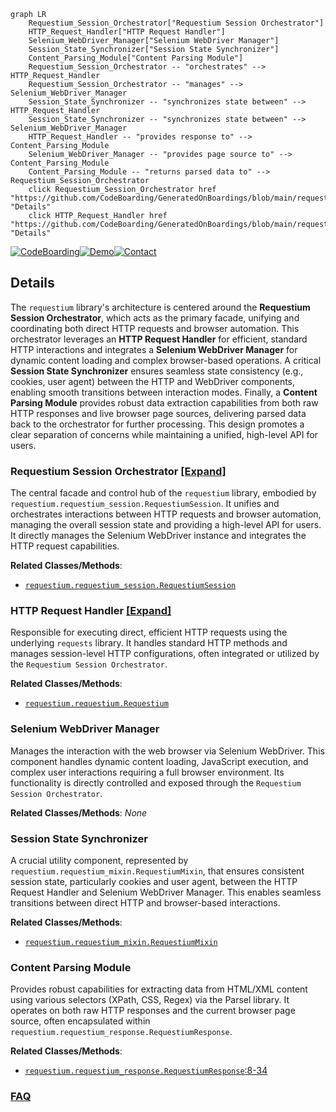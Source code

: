 ```mermaid
graph LR
    Requestium_Session_Orchestrator["Requestium Session Orchestrator"]
    HTTP_Request_Handler["HTTP Request Handler"]
    Selenium_WebDriver_Manager["Selenium WebDriver Manager"]
    Session_State_Synchronizer["Session State Synchronizer"]
    Content_Parsing_Module["Content Parsing Module"]
    Requestium_Session_Orchestrator -- "orchestrates" --> HTTP_Request_Handler
    Requestium_Session_Orchestrator -- "manages" --> Selenium_WebDriver_Manager
    Session_State_Synchronizer -- "synchronizes state between" --> HTTP_Request_Handler
    Session_State_Synchronizer -- "synchronizes state between" --> Selenium_WebDriver_Manager
    HTTP_Request_Handler -- "provides response to" --> Content_Parsing_Module
    Selenium_WebDriver_Manager -- "provides page source to" --> Content_Parsing_Module
    Content_Parsing_Module -- "returns parsed data to" --> Requestium_Session_Orchestrator
    click Requestium_Session_Orchestrator href "https://github.com/CodeBoarding/GeneratedOnBoardings/blob/main/requestium/Requestium_Session_Orchestrator.md" "Details"
    click HTTP_Request_Handler href "https://github.com/CodeBoarding/GeneratedOnBoardings/blob/main/requestium/HTTP_Request_Handler.md" "Details"
```

[![CodeBoarding](https://img.shields.io/badge/Generated%20by-CodeBoarding-9cf?style=flat-square)](https://github.com/CodeBoarding/GeneratedOnBoardings)[![Demo](https://img.shields.io/badge/Try%20our-Demo-blue?style=flat-square)](https://www.codeboarding.org/demo)[![Contact](https://img.shields.io/badge/Contact%20us%20-%20contact@codeboarding.org-lightgrey?style=flat-square)](mailto:contact@codeboarding.org)

## Details

The `requestium` library's architecture is centered around the **Requestium Session Orchestrator**, which acts as the primary facade, unifying and coordinating both direct HTTP requests and browser automation. This orchestrator leverages an **HTTP Request Handler** for efficient, standard HTTP interactions and integrates a **Selenium WebDriver Manager** for dynamic content loading and complex browser-based operations. A critical **Session State Synchronizer** ensures seamless state consistency (e.g., cookies, user agent) between the HTTP and WebDriver components, enabling smooth transitions between interaction modes. Finally, a **Content Parsing Module** provides robust data extraction capabilities from both raw HTTP responses and live browser page sources, delivering parsed data back to the orchestrator for further processing. This design promotes a clear separation of concerns while maintaining a unified, high-level API for users.

### Requestium Session Orchestrator [[Expand]](./Requestium_Session_Orchestrator.md)
The central facade and control hub of the `requestium` library, embodied by `requestium.requestium_session.RequestiumSession`. It unifies and orchestrates interactions between HTTP requests and browser automation, managing the overall session state and providing a high-level API for users. It directly manages the Selenium WebDriver instance and integrates the HTTP request capabilities.


**Related Classes/Methods**:

- <a href="https://github.com/tryolabs/requestium/blob/master/requestium/requestium_session.py" target="_blank" rel="noopener noreferrer">`requestium.requestium_session.RequestiumSession`</a>


### HTTP Request Handler [[Expand]](./HTTP_Request_Handler.md)
Responsible for executing direct, efficient HTTP requests using the underlying `requests` library. It handles standard HTTP methods and manages session-level HTTP configurations, often integrated or utilized by the `Requestium Session Orchestrator`.


**Related Classes/Methods**:

- <a href="https://github.com/tryolabs/requestium/blob/master/requestium/requestium.py" target="_blank" rel="noopener noreferrer">`requestium.requestium.Requestium`</a>


### Selenium WebDriver Manager
Manages the interaction with the web browser via Selenium WebDriver. This component handles dynamic content loading, JavaScript execution, and complex user interactions requiring a full browser environment. Its functionality is directly controlled and exposed through the `Requestium Session Orchestrator`.


**Related Classes/Methods**: _None_

### Session State Synchronizer
A crucial utility component, represented by `requestium.requestium_mixin.RequestiumMixin`, that ensures consistent session state, particularly cookies and user agent, between the HTTP Request Handler and Selenium WebDriver Manager. This enables seamless transitions between direct HTTP and browser-based interactions.


**Related Classes/Methods**:

- <a href="https://github.com/tryolabs/requestium/blob/master/requestium/requestium_mixin.py" target="_blank" rel="noopener noreferrer">`requestium.requestium_mixin.RequestiumMixin`</a>


### Content Parsing Module
Provides robust capabilities for extracting data from HTML/XML content using various selectors (XPath, CSS, Regex) via the Parsel library. It operates on both raw HTTP responses and the current browser page source, often encapsulated within `requestium.requestium_response.RequestiumResponse`.


**Related Classes/Methods**:

- <a href="https://github.com/tryolabs/requestium/blob/master/requestium/requestium_response.py#L8-L34" target="_blank" rel="noopener noreferrer">`requestium.requestium_response.RequestiumResponse`:8-34</a>




### [FAQ](https://github.com/CodeBoarding/GeneratedOnBoardings/tree/main?tab=readme-ov-file#faq)